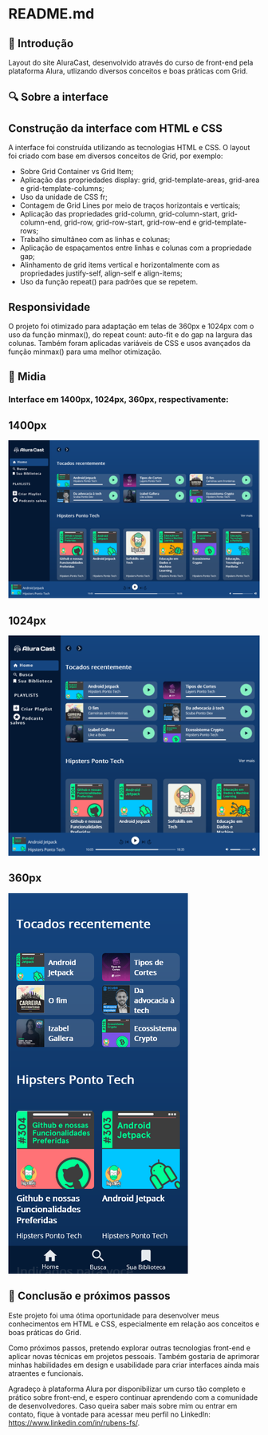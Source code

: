 # README.md

## 📌 Introdução

Layout do site AluraCast, desenvolvido através do curso de front-end pela plataforma Alura, utlizando diversos conceitos e boas práticas com Grid.

## 🔍 Sobre a interface

## Construção da interface com HTML e CSS

A interface foi construída utilizando as tecnologias HTML e CSS. O layout foi criado com base em diversos conceitos de Grid, por exemplo:

- Sobre Grid Container vs Grid Item;
- Aplicação das propriedades display: grid, grid-template-areas, grid-area e grid-template-columns;
- Uso da unidade de CSS fr;
- Contagem de Grid Lines por meio de traços horizontais e verticais;
- Aplicação das propriedades grid-column, grid-column-start, grid-column-end, grid-row, grid-row-start, grid-row-end e grid-template-rows;
- Trabalho simultâneo com as linhas e colunas;
- Aplicação de espaçamentos entre linhas e colunas com a propriedade gap;
- Alinhamento de grid items vertical e horizontalmente com as propriedades justify-self, align-self e align-items;
- Uso da função repeat() para padrões que se repetem.

## Responsividade

O projeto foi otimizado para adaptação em telas de 360px e 1024px com o uso da função minmax(), do repeat count: auto-fit e do gap na largura das colunas. Também foram aplicadas variáveis de CSS e usos avançados da função minmax() para uma melhor otimização.

## 📲 Midia

### Interface em 1400px, 1024px, 360px, respectivamente:

## 1400px
![Layout em 1400px](./src/assets/img/Demo/1400px.png)

## 1024px
![Layout em 1024px](./src/assets/img/Demo/1024px.png)

## 360px
![Layout em 360px](./src/assets/img/Demo/360px.png)

## 🚀 Conclusão e próximos passos

Este projeto foi uma ótima oportunidade para desenvolver meus conhecimentos em HTML e CSS, especialmente em relação aos conceitos e boas práticas do Grid.

Como próximos passos, pretendo explorar outras tecnologias front-end e aplicar novas técnicas em projetos pessoais. Também gostaria de aprimorar minhas habilidades em design e usabilidade para criar interfaces ainda mais atraentes e funcionais.

Agradeço à plataforma Alura por disponibilizar um curso tão completo e prático sobre front-end, e espero continuar aprendendo com a comunidade de desenvolvedores. Caso queira saber mais sobre mim ou entrar em contato, fique à vontade para acessar meu perfil no LinkedIn: https://www.linkedin.com/in/rubens-fs/.